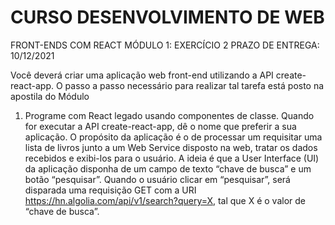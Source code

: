 # CURSO DESENVOLVIMENTO DE WEB

FRONT-ENDS COM REACT
MÓDULO 1: EXERCÍCIO 2
PRAZO DE ENTREGA: 10/12/2021

Você deverá criar uma aplicação web front-end utilizando a API create-react-app. O
passo a passo necessário para realizar tal tarefa está posto na apostila do Módulo

1. Programe com React legado usando componentes de classe.
   Quando for executar a API create-react-app, dê o nome que preferir a sua
   aplicação. O propósito da aplicação é o de processar um requisitar uma lista de
   livros junto a um Web Service disposto na web, tratar os dados recebidos e exibi-los
   para o usuário. A ideia é que a User Interface (UI) da aplicação disponha de um
   campo de texto “chave de busca” e um botão “pesquisar”. Quando o usuário clicar
   em “pesquisar”, será disparada uma requisição GET com a URI
   https://hn.algolia.com/api/v1/search?query=X, tal que X é o valor de “chave de busca”.
